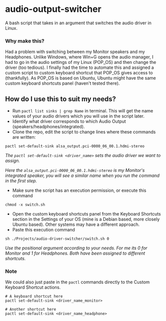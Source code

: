 # audio-output-switcher
A bash script that takes in an argument that switches the audio driver in Linux.

### Why make this?
Had a problem with switching between my Monitor speakers and my Headphones. Unlike Windows, where Win+G opens the audio manager, I had to go in the audio settings of my Linux (POP_OS) and then change the driver (too tedious). I finally had the time to automate this and assigned a custom script to custom keyboard shortcut that POP_OS gives access to (thankfully). As POP_OS is based on Ubuntu, Ubuntu might have the same custom keyboard shortcuts panel (haven't tested there).

## How do I use this to suit my needs?
- Run `pactl list sinks | grep Name` in terminal. This will get the name values of your audio drivers which you will use in the script later.
- Identify what driver corresponds to which Audio Output (speakers/headphones/integrated).
- Clone the repo, edit the script to change lines where these commands are written:
```
pactl set-default-sink alsa_output.pci-0000_06_00.1.hdmi-stereo
```
*The `pactl set-default-sink <driver_name>` sets the audio driver we want to assign.*

*Here the `alsa_output.pci-0000_06_00.1.hdmi-stereo` is my Monitor's integrated speaker, you will see a similar name when you run the command in the first step.*

- Make sure the script has an execution permission, or execute this command
```
chmod -x switch.sh
```
- Open the custom keyboard shortcuts panel from the Keyboard Shortcuts section in the Settings of your OS (mine is a Debian based, more closely Ubuntu based). Other systems may have a different approach.
- Paste this execution command
```
sh ./Projects/audio-driver-switcher/switch.sh 0
```
*Use the positional argument according to your needs. For me its 0 for Monitor and 1 for Headphones. Both have been assigned to different shortcuts.*

### Note
We could also just paste in the `pactl` commands directly to the Custom Keyboard Shortcut actions.
```
# A keyboard shortcut here
pactl set-default-sink <driver_name_monitor>

# Another shortcut here
pactl set-default-sink <driver_name_headphone>
```
